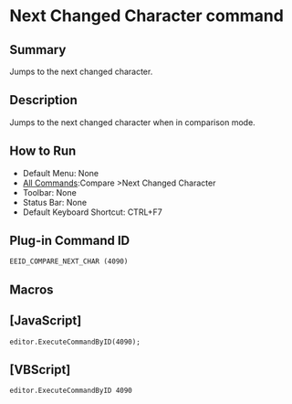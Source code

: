 # Next Changed Character command

## Summary

Jumps to the next changed character.

## Description

Jumps to the next changed character when in comparison mode.

## How to Run

- Default Menu: None
- [All Commands](../tools/all_commands):Compare \>Next Changed Character
- Toolbar: None
- Status Bar: None
- Default Keyboard Shortcut: CTRL+F7

## Plug-in Command ID

```
EEID_COMPARE_NEXT_CHAR (4090)```

## Macros

## \[JavaScript\]

```
editor.ExecuteCommandByID(4090);
```

## \[VBScript\]

```
editor.ExecuteCommandByID 4090
```

